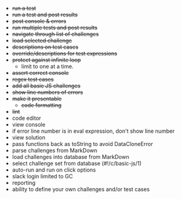 * ~~run a test~~
* ~~run a test and post results~~
* ~~post console & errors~~
* ~~run multiple tests and post results~~
* ~~navigate through list of challenges~~
* ~~load selected challenge~~
* ~~descriptions on test cases~~
* ~~override/descriptions for test expressions~~
* ~~protect against infinite loop~~
  * limit to one at a time.
* ~~assert correct console~~
* ~~regex test cases~~
* ~~add all basic JS challenges~~
* ~~show line numbers of errors~~
* ~~make it presentable~~
  * ~~code formatting~~
* ~~lint~~
* code editor
* view console
* if error line number is in eval expression, don't show line number
* view solution
* pass functions back as toString to avoid DataCloneError
* parse challenges from MarkDown
* load challenges into database from MarkDown
* select challenge set from database (#!/c/basic-js/1)
* auto-run and run on click options
* slack login limited to GC
* reporting
* ability to define your own challenges and/or test cases
